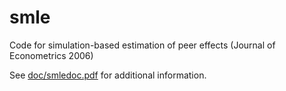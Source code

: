 # smle
Code for simulation-based estimation of peer effects (Journal of Econometrics 2006)

See [doc/smledoc.pdf](doc/smledoc.pdf) for additional information.
